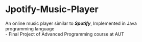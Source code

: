 # Jpotify-Music-Player
 An online music player similar to ***Spotify***, Implemented in Java programming language
</br> - Final Project of Advanced Programming course at AUT
